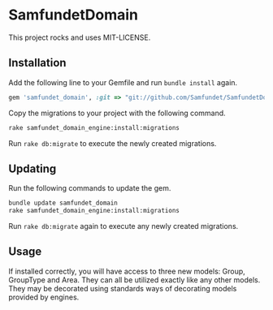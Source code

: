 # SamfundetDomain

This project rocks and uses MIT-LICENSE.

## Installation

Add the following line to your Gemfile and run `bundle install` again.

```ruby
gem 'samfundet_domain', :git => "git://github.com/Samfundet/SamfundetDomain.git"
```

Copy the migrations to your project with the following command.

```bash
rake samfundet_domain_engine:install:migrations
```

Run `rake db:migrate` to execute the newly created migrations.

## Updating

Run the following commands to update the gem.

```bash
bundle update samfundet_domain
rake samfundet_domain_engine:install:migrations
```

Run `rake db:migrate` again to execute any newly created migrations.

## Usage

If installed correctly, you will have access to three new models: Group, GroupType and Area.
They can all be utilized exactly like any other models. They may be decorated using standards
ways of decorating models provided by engines.